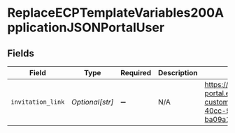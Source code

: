# ReplaceECPTemplateVariables200ApplicationJSONPortalUser


## Fields

| Field                                                                                                                                      | Type                                                                                                                                       | Required                                                                                                                                   | Description                                                                                                                                | Example                                                                                                                                    |
| ------------------------------------------------------------------------------------------------------------------------------------------ | ------------------------------------------------------------------------------------------------------------------------------------------ | ------------------------------------------------------------------------------------------------------------------------------------------ | ------------------------------------------------------------------------------------------------------------------------------------------ | ------------------------------------------------------------------------------------------------------------------------------------------ |
| `invitation_link`                                                                                                                          | *Optional[str]*                                                                                                                            | :heavy_minus_sign:                                                                                                                         | N/A                                                                                                                                        | https://end-customer-portal.ecp.dev.epilot.io/register/existing-customer?contactId=7aa44fb8-d60e-40cc-9a3a-ba09a1ff7f51&email=john@doe.com |